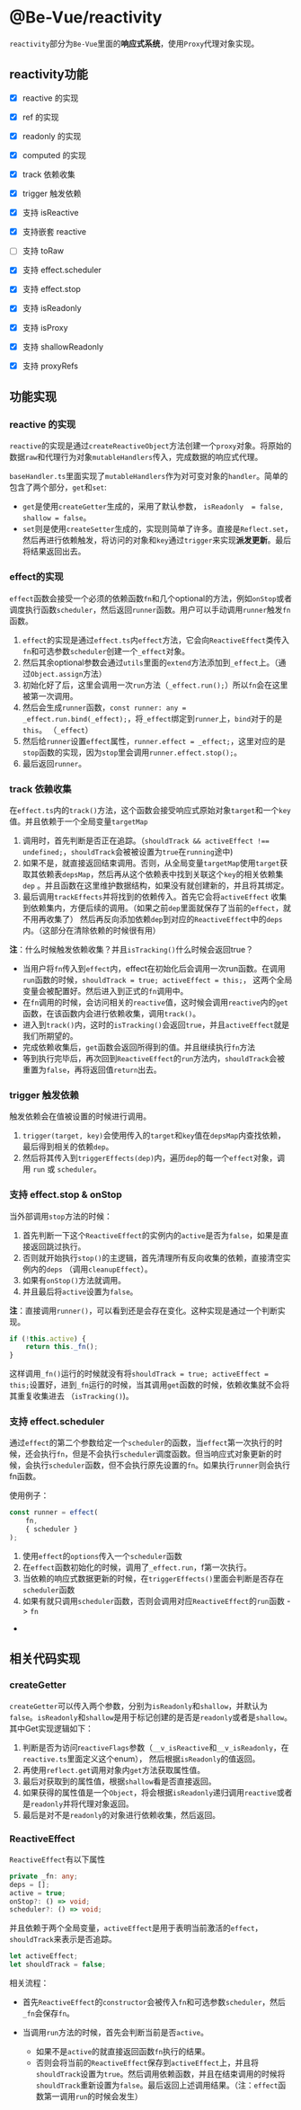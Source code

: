 # @Be-Vue/reactivity

`reactivity`部分为`Be-Vue`里面的**响应式系统**，使用`Proxy`代理对象实现。



## reactivity功能

- [x]  reactive 的实现
- [x]  ref 的实现
- [x]  readonly 的实现
- [x]  computed 的实现
- [x]  track 依赖收集
- [x]  trigger 触发依赖
- [x]  支持 isReactive
- [x]  支持嵌套 reactive
- [ ]  支持 toRaw
- [x]  支持 effect.scheduler
- [x]  支持 effect.stop
- [x]  支持 isReadonly
- [x]  支持 isProxy
- [x]  支持 shallowReadonly
- [x]  支持 proxyRefs



## 功能实现

### reactive 的实现

`reactive`的实现是通过`createReactiveObject`方法创建一个`proxy`对象。将原始的数据`raw`和代理行为对象`mutableHandlers`传入，完成数据的响应式代理。

`baseHandler.ts`里面实现了`mutableHandlers`作为对可变对象的`handler`。简单的包含了两个部分，`get`和`set`:

- `get`是使用`createGetter`生成的，采用了默认参数， `isReadonly  = false, shallow = false`。
- `set`则是使用`createSetter`生成的，实现则简单了许多。直接是`Reflect.set`，然后再进行依赖触发，将访问的对象和`key`通过`trigger`来实现**派发更新**。最后将结果返回出去。



### effect的实现

`effect`函数会接受一个必须的依赖函数`fn`和几个optional的方法，例如`onStop`或者调度执行函数`scheduler`，然后返回`runner`函数。用户可以手动调用`runner`触发`fn`函数。

1. `effect`的实现是通过`effect.ts`内`effect`方法，它会向`ReactiveEffect`类传入`fn`和可选参数`scheduler`创建一个`_effect`对象。
2. 然后其余optional参数会通过`utils`里面的`extend`方法添加到`_effect`上。（通过`Object.assign`方法）
3. 初始化好了后，这里会调用一次`run`方法（`_effect.run();`）所以`fn`会在这里被第一次调用。
4. 然后会生成`runner`函数，`const runner: any = _effect.run.bind(_effect);`，将`_effect`绑定到`runner`上，`bind`对于的是`this`。 （`_effect`）
5. 然后给`runner`设置`effect`属性，`runner.effect = _effect;`，这里对应的是`stop`函数的实现，因为`stop`里会调用`runner.effect.stop();`。
6. 最后返回`runner`。



### track 依赖收集

在`effect.ts`内的`track()`方法，这个函数会接受响应式原始对象`target`和一个`key`值。并且依赖于一个全局变量`targetMap`

1. 调用时，首先判断是否正在追踪。（`shouldTrack && activeEffect !== undefined;`，`shouldTrack`会被被设置为`true`在`running`途中)
2. 如果不是，就直接返回结束调用。否则，从全局变量`targetMap`使用`target`获取其依赖表`depsMap`，然后再从这个依赖表中找到关联这个`key`的相关依赖集`dep` 。并且函数在这里维护数据结构，如果没有就创建新的，并且将其绑定。
3. 最后调用`trackEffects`并将找到的依赖传入。首先它会将`activeEffect` 收集到依赖集内，方便后续的调用。（如果之前`dep`里面就保存了当前的`effect`，就不用再收集了） 然后再反向添加依赖`dep`到对应的`ReactiveEffect`中的`deps`内。（这部分在清除依赖的时候很有用）



**注**：什么时候触发依赖收集？并且`isTracking()`什么时候会返回true？

- 当用户将`fn`传入到`effect`内，effect在初始化后会调用一次run函数。在调用`run`函数的时候，`shouldTrack = true; activeEffect = this;`， 这两个全局变量会被配置好。然后进入到正式的`fn`调用中。
- 在`fn`调用的时候，会访问相关的`reactive`值，这时候会调用`reactive`内的`get`函数，在该函数内会进行依赖收集，调用`track()`。
- 进入到`track()`内，这时的`isTracking()`会返回`true`，并且`activeEffect`就是我们所期望的。
- 完成依赖收集后，`get`函数会返回所得到的值。并且继续执行`fn`方法
- 等到执行完毕后，再次回到`ReactiveEffect`的`run`方法内，`shouldTrack`会被重置为`false`，再将返回值`return`出去。



### trigger 触发依赖

触发依赖会在值被设置的时候进行调用。

1. `trigger(target, key)`会使用传入的`target`和`key`值在`depsMap`内查找依赖，最后得到相关的依赖`dep`。
2. 然后将其传入到`triggerEffects(dep)`内，遍历`dep`的每一个`effect`对象，调用 `run` 或 `scheduler`。



### 支持 effect.stop & onStop

当外部调用`stop`方法的时候：

1. 首先判断一下这个`ReactiveEffect`的实例内的`active`是否为`false`，如果是直接返回跳过执行。
2. 否则就开始执行`stop()`的主逻辑，首先清理所有反向收集的依赖，直接清空实例内的`deps` （调用`cleanupEffect`）。
3. 如果有`onStop()`方法就调用。
4. 并且最后将`active`设置为`false`。



**注**：直接调用`runner()`，可以看到还是会存在变化。这种实现是通过一个判断实现。

```typescript
if (!this.active) {
	return this._fn();
}
```

这样调用`_fn()`运行的时候就没有将`shouldTrack = true; activeEffect = this;`设置好，进到`_fn`运行的时候，当其调用`get`函数的时候，依赖收集就不会将其重复收集进去 （`isTracking()`)。



### 支持 effect.scheduler

通过`effect`的第二个参数给定一个`scheduler`的函数，当`effect`第一次执行的时候，还会执行`fn`，但是不会执行`scheduler`调度函数。但当响应式对象更新的时候，会执行`scheduler`函数，但不会执行原先设置的`fn`。如果执行`runner`则会执行fn函数。

使用例子：

```typescript
const runner = effect(
	fn,
	{ scheduler }
);
```

1. 使用`effect`的`options`传入一个`scheduler`函数
2. 在`effect`函数初始化的时候，调用了`_effect.run`，f第一次执行。
3. 当依赖的响应式数据更新的时候，在`triggerEffects()`里面会判断是否存在`scheduler`函数
4. 如果有就只调用`scheduler`函数，否则会调用对应`ReactiveEffect`的`run`函数 -> `fn`

-

## 相关代码实现

### createGetter

`createGetter`可以传入两个参数，分别为`isReadonly`和`shallow`，并默认为`false`。`isReadonly`和`shallow`是用于标记创建的是否是`readonly`或者是`shallow`。 其中Get实现逻辑如下：

1. 判断是否为访问r`eactiveFlags`参数（`__v_isReactive`和`__v_isReadonly`，在`reactive.ts`里面定义这个enum）， 然后根据`isReadonly`的值返回。
2. 再使用`reflect.get`调用对象内`get`方法获取属性值。
3. 最后对获取到的属性值，根据`shallow`看是否直接返回。
4. 如果获得的属性值是一个`Object`，将会根据`isReadonly`递归调用`reactive`或者是`readonly`并将代理对象返回。
5. 最后是对不是`readonly`的对象进行依赖收集，然后返回。



### ReactiveEffect

`ReactiveEffect`有以下属性

```typescript
private _fn: any;
deps = [];
active = true;
onStop?: () => void;
scheduler?: () => void;
```

并且依赖于两个全局变量，`activeEffect`是用于表明当前激活的`effect`， `shouldTrack`来表示是否追踪。

```typescript
let activeEffect;
let shouldTrack = false;
```



相关流程：

- 首先`ReactiveEffect`的`constructor`会被传入`fn`和可选参数`scheduler`，然后`_fn`会保存`fn`。

- 当调用`run`方法的时候，首先会判断当前是否`active`。
  - 如果不是`active`的就直接返回函数`fn`执行的结果。
  - 否则会将当前的`ReactiveEffect`保存到`activeEffect`上，并且将`shouldTrack`设置为`true`。然后调用依赖函数，并且在结束调用的时候将`shouldTrack`重新设置为`false`。最后返回上述调用结果。（注：`effect`函数第一调用`run`的时候会发生）

